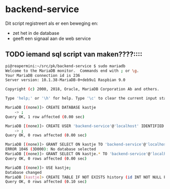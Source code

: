 # backend-service

Dit script registreert als er een beweging en:

- zet het in de database
- geeft een signaal aan de web service

## TODO iemand sql script van maken????::::
```bash
pi@reapermini:~/src/pk/backend-service $ sudo mariadb 
Welcome to the MariaDB monitor.  Commands end with ; or \g.
Your MariaDB connection id is 236
Server version: 10.1.38-MariaDB-0+deb9u1 Raspbian 9.0

Copyright (c) 2000, 2018, Oracle, MariaDB Corporation Ab and others.

Type 'help;' or '\h' for help. Type '\c' to clear the current input statement.

MariaDB [(none)]> CREATE DATABASE kastje
    -> ;
Query OK, 1 row affected (0.00 sec)

MariaDB [(none)]> CREATE USER 'backend-service'@'localhost' IDENTIFIED BY 'geheim!'
    -> ;
Query OK, 0 rows affected (0.00 sec)

MariaDB [(none)]> GRANT SELECT ON kastje TO 'backend-service'@'localhost';
ERROR 1046 (3D000): No database selected
MariaDB [(none)]> GRANT SELECT ON kastje.* TO 'backend-service'@'localhost';
Query OK, 0 rows affected (0.00 sec)

MariaDB [(none)]> USE kastje;
Database changed
MariaDB [kastje]> CREATE TABLE IF NOT EXISTS history (id INT NOT NULL PRIMARY KEY AUTO_INCREMENT, tijd TIMESTAMP);
Query OK, 0 rows affected (0.10 sec)
```
